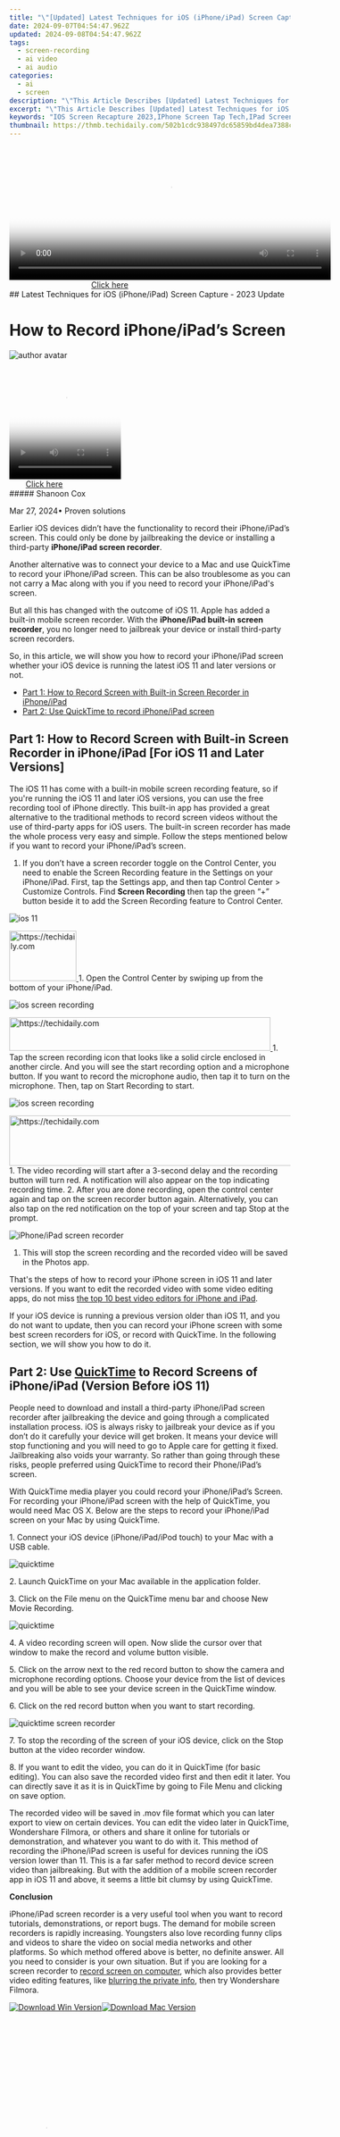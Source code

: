 ```yaml
---
title: "\"[Updated] Latest Techniques for iOS (iPhone/iPad) Screen Capture - 2023 Update for 2024\""
date: 2024-09-07T04:54:47.962Z
updated: 2024-09-08T04:54:47.962Z
tags: 
  - screen-recording
  - ai video
  - ai audio
categories: 
  - ai
  - screen
description: "\"This Article Describes [Updated] Latest Techniques for iOS (iPhone/iPad) Screen Capture - 2023 Update for 2024\""
excerpt: "\"This Article Describes [Updated] Latest Techniques for iOS (iPhone/iPad) Screen Capture - 2023 Update for 2024\""
keywords: "IOS Screen Recapture 2023,IPhone Screen Tap Tech,IPad Screenshot Methods,Capture iOS Device Screen,Latest iPhone ScreenCapture,IPad Screen Record Update,IOS ScreenTech Trends 2023"
thumbnail: https://thmb.techidaily.com/502b1cdc938497dc65859bd4dea7388cbc83b5388aae8627911832c708fd7626.jpg
---
```


<!-- affiliate ads begin -->
<span id="1983551">
					<video width="576" height="240" style="cursor:pointer"
           poster="//a.impactradius-go.com/display-clicktoplayimage/1983551.png"
           onclick="if(!this.playClicked){this.play();this.setAttribute('controls',true);this.playClicked=true;}">
	   <source src="//a.impactradius-go.com/display-ad/22993-1983551">
	   <img src="//a.impactradius-go.com/display-clicktoplayimage/1983551.png" style="border: none; height: 100%; width: 100%; object-fit: contain">
	</video>
	<div style="width:360px;text-align:center"><a href="javascript:window.open(decodeURIComponent('https%3A%2F%2Fhomestyler.sjv.io%2Fc%2F5597632%2F1983551%2F22993'), '_blank');void(0);">Click here</a></div>
</span>
<img height="0" width="0" src="https://imp.pxf.io/i/5597632/1983551/22993" style="position:absolute;visibility:hidden;" border="0" />
<!-- affiliate ads end -->
## Latest Techniques for iOS (iPhone/iPad) Screen Capture - 2023 Update

# How to Record iPhone/iPad’s Screen

![author avatar](https://images.wondershare.com/filmora/article-images/shannon-cox.jpg)

<!-- affiliate ads begin -->
<span id="1328683">
					<video width="200" height="200" style="cursor:pointer"
           poster="//a.impactradius-go.com/display-clicktoplayimage/1328683.png"
           onclick="if(!this.playClicked){this.play();this.setAttribute('controls',true);this.playClicked=true;}">
	   <source src="//a.impactradius-go.com/display-ad/15852-1328683">
	   <img src="//a.impactradius-go.com/display-clicktoplayimage/1328683.png" style="border: none; height: 100%; width: 100%; object-fit: contain">
	</video>
	<div style="width:125px;text-align:center"><a href="javascript:window.open(decodeURIComponent('https%3A%2F%2Fthefitville.pxf.io%2Fc%2F5597632%2F1328683%2F15852'), '_blank');void(0);">Click here</a></div>
</span>
<img height="0" width="0" src="https://imp.pxf.io/i/5597632/1328683/15852" style="position:absolute;visibility:hidden;" border="0" />
<!-- affiliate ads end -->
##### Shanoon Cox

 Mar 27, 2024• Proven solutions

Earlier iOS devices didn’t have the functionality to record their iPhone/iPad’s screen. This could only be done by jailbreaking the device or installing a third-party **iPhone/iPad screen recorder**.

Another alternative was to connect your device to a Mac and use QuickTime to record your iPhone/iPad screen. This can be also troublesome as you can not carry a Mac along with you if you need to record your iPhone/iPad's screen.

But all this has changed with the outcome of iOS 11\. Apple has added a built-in mobile screen recorder. With the **iPhone/iPad built-in screen recorder**, you no longer need to jailbreak your device or install third-party screen recorders.

So, in this article, we will show you how to record your iPhone/iPad screen whether your iOS device is running the latest iOS 11 and later versions or not.

* [Part 1: How to Record Screen with Built-in Screen Recorder in iPhone/iPad](#part1)
* [Part 2: Use QuickTime to record iPhone/iPad screen](#part2)

## Part 1: How to Record Screen with Built-in Screen Recorder in iPhone/iPad \[For iOS 11 and Later Versions\]

 The iOS 11 has come with a built-in mobile screen recording feature, so if you're running the iOS 11 and later iOS versions, you can use the free recording tool of iPhone directly. This built-in app has provided a great alternative to the traditional methods to record screen videos without the use of third-party apps for iOS users. The built-in screen recorder has made the whole process very easy and simple. Follow the steps mentioned below if you want to record your iPhone/iPad’s screen.

   1. If you don’t have a screen recorder toggle on the Control Center, you need to enable the Screen Recording feature in the Settings on your iPhone/iPad. First, tap the Settings app, and then tap Control Center > Customize Controls. Find **Screen Recording** then tap the green “+” button beside it to add the Screen Recording feature to Control Center.

![ios 11](https://images.wondershare.com/filmora/ios11.jpg)

<!-- affiliate ads begin -->
<a href="https://aligracehair.sjv.io/c/5597632/2115940/19272" target="_top" id="2115940">
  <img src="//a.impactradius-go.com/display-ad/19272-2115940" border="0" alt="https://techidaily.com" width="120" height="90"/>
</a>
<img height="0" width="0" src="https://aligracehair.sjv.io/i/5597632/2115940/19272" style="position:absolute;visibility:hidden;" border="0" />
<!-- affiliate ads end -->
   1. Open the Control Center by swiping up from the bottom of your iPhone/iPad.

![ios screen recording ](https://images.wondershare.com/filmora/article-images/ios-screen-recording.jpg)

<!-- affiliate ads begin -->
<a href="https://aligracehair.sjv.io/c/5597632/2135404/19272" target="_top" id="2135404">
  <img src="//a.impactradius-go.com/display-ad/19272-2135404" border="0" alt="https://techidaily.com" width="468" height="60"/>
</a>
<img height="0" width="0" src="https://aligracehair.sjv.io/i/5597632/2135404/19272" style="position:absolute;visibility:hidden;" border="0" />
<!-- affiliate ads end -->
1. Tap the screen recording icon that looks like a solid circle enclosed in another circle. And you will see the start recording option and a microphone button. If you want to record the microphone audio, then tap it to turn on the microphone. Then, tap on Start Recording to start.

![ ios screen recording ](https://images.wondershare.com/filmora/article-images/ios-screen-recording-start.jpg)

<!-- affiliate ads begin -->
<a href="https://appsumo.8odi.net/c/5597632/2130875/7443" target="_top" id="2130875">
  <img src="//a.impactradius-go.com/display-ad/7443-2130875" border="0" alt="https://techidaily.com" width="728" height="90"/>
</a>
<img height="0" width="0" src="https://appsumo.8odi.net/i/5597632/2130875/7443" style="position:absolute;visibility:hidden;" border="0" />
<!-- affiliate ads end -->
1. The video recording will start after a 3-second delay and the recording button will turn red. A notification will also appear on the top indicating recording time.
2. After you are done recording, open the control center again and tap on the screen recorder button again. Alternatively, you can also tap on the red notification on the top of your screen and tap Stop at the prompt.

![iPhone/iPad screen recorder](https://images.wondershare.com/filmora/ios%20stop.JPG)

1. This will stop the screen recording and the recorded video will be saved in the Photos app.

That's the steps of how to record your iPhone screen in iOS 11 and later versions. If you want to edit the recorded video with some video editing apps, do not miss [the top 10 best video editors for iPhone and iPad](https://tools.techidaily.com/wondershare/filmora/download/).

If your iOS device is running a previous version older than iOS 11, and you do not want to update, then you can record your iPhone screen with some best screen recorders for iOS, or record with QuickTime. In the following section, we will show you how to do it.

## Part 2: Use [QuickTime](https://support.apple.com/quicktime) to Record Screens of iPhone/iPad (Version Before iOS 11)

People need to download and install a third-party iPhone/iPad screen recorder after jailbreaking the device and going through a complicated installation process. iOS is always risky to jailbreak your device as if you don’t do it carefully your device will get broken. It means your device will stop functioning and you will need to go to Apple care for getting it fixed. Jailbreaking also voids your warranty. So rather than going through these risks, people preferred using QuickTime to record their Phone/iPad’s screen.

With QuickTime media player you could record your iPhone/iPad’s Screen. For recording your iPhone/iPad screen with the help of QuickTime, you would need Mac OS X. Below are the steps to record your iPhone/iPad screen on your Mac by using QuickTime.

1\. Connect your iOS device (iPhone/iPad/iPod touch) to your Mac with a USB cable.

![quicktime](https://images.wondershare.com/filmora/quicktime%20logo.jpg)

2\. Launch QuickTime on your Mac available in the application folder.

3\. Click on the File menu on the QuickTime menu bar and choose New Movie Recording.

![quicktime](https://images.wondershare.com/filmora/quicktime%20new%20moive.jpg)

4\. A video recording screen will open. Now slide the cursor over that window to make the record and volume button visible.

5\. Click on the arrow next to the red record button to show the camera and microphone recording options. Choose your device from the list of devices and you will be able to see your device screen in the QuickTime window.

6\. Click on the red record button when you want to start recording.

![quicktime screen recorder](https://images.wondershare.com/filmora/quicktime%20iphone.jpg)

7\. To stop the recording of the screen of your iOS device, click on the Stop button at the video recorder window.

8\. If you want to edit the video, you can do it in QuickTime (for basic editing). You can also save the recorded video first and then edit it later. You can directly save it as it is in QuickTime by going to File Menu and clicking on save option.

The recorded video will be saved in .mov file format which you can later export to view on certain devices. You can edit the video later in QuickTime, Wondershare Filmora, or others and share it online for tutorials or demonstration, and whatever you want to do with it. This method of recording the iPhone/iPad screen is useful for devices running the iOS version lower than 11\. This is a far safer method to record device screen video than jailbreaking. But with the addition of a mobile screen recorder app in iOS 11 and above, it seems a little bit clumsy by using QuickTime.

**Conclusion**

iPhone/iPad screen recorder is a very useful tool when you want to record tutorials, demonstrations, or report bugs. The demand for mobile screen recorders is rapidly increasing. Youngsters also love recording funny clips and videos to share the video on social media networks and other platforms. So which method offered above is better, no definite answer. All you need to consider is your own situation. But if you are looking for a screen recorder to [record screen on computer](https://tools.techidaily.com/wondershare/filmora/download/), which also provides better video editing features, like [blurring the private info](https://tools.techidaily.com/wondershare/filmora/download/), then try Wondershare Filmora.

[![Download Win Version](https://images.wondershare.com/filmora/guide/download-btn-win.jpg)](https://tools.techidaily.com/wondershare/filmora/download/)[![Download Mac Version](https://images.wondershare.com/filmora/guide/download-btn-mac.jpg)](https://tools.techidaily.com/wondershare/filmora/download/)

<!-- affiliate ads begin -->
<span id="1977032">
					<video width="128" height="480" style="cursor:pointer"
           poster="//a.impactradius-go.com/display-clicktoplayimage/1977032.png"
           onclick="if(!this.playClicked){this.play();this.setAttribute('controls',true);this.playClicked=true;}">
	   <source src="//a.impactradius-go.com/display-ad/22993-1977032">
	   <img src="//a.impactradius-go.com/display-clicktoplayimage/1977032.png" style="border: none; height: 100%; width: 100%; object-fit: contain">
	</video>
	<div style="width:80px;text-align:center"><a href="javascript:window.open(decodeURIComponent('https%3A%2F%2Fhomestyler.sjv.io%2Fc%2F5597632%2F1977032%2F22993'), '_blank');void(0);">Click here</a></div>
</span>
<img height="0" width="0" src="https://imp.pxf.io/i/5597632/1977032/22993" style="position:absolute;visibility:hidden;" border="0" />
<!-- affiliate ads end -->
![author avatar](https://images.wondershare.com/filmora/article-images/shannon-cox.jpg)

Shanoon Cox

Shanoon Cox is a writer and a lover of all things video.

Follow @Shanoon Cox

<span class="atpl-alsoreadstyle">Also read:</span>
<div><ul>
<li><a href="https://screen-mirroring-recording.techidaily.com/new-2024-approved-comprehensive-examination-assessing-gecatas-game-logger/"><u>[New] 2024 Approved Comprehensive Examination Assessing Gecata's Game Logger</u></a></li>
<li><a href="https://screen-recording.techidaily.com/new-2024-approved-elite-arena-showdown-best-of-the-royales/"><u>[New] 2024 Approved Elite Arena Showdown Best of the Royales</u></a></li>
<li><a href="https://screen-recording.techidaily.com/new-2024-approved-how-to-efficiently-capture-skype-meetings-across-windows-and-macos/"><u>[New] 2024 Approved How to Efficiently Capture Skype Meetings Across Windows and MacOS</u></a></li>
<li><a href="https://fox-cloud.techidaily.com/new-2024-approved-ideal-applications-to-elevate-your-vtubers-sound-identity/"><u>[New] 2024 Approved Ideal Applications to Elevate Your Vtuber's Sound Identity</u></a></li>
<li><a href="https://screen-recording.techidaily.com/new-2024-approved-ispring-review-a-deep-dive-into-screen-capture/"><u>[New] 2024 Approved ISpring Review A Deep Dive Into Screen Capture</u></a></li>
<li><a href="https://some-knowledge.techidaily.com/new-from-start-to-finish-the-complete-telegram-web-journey/"><u>[New] From Start to Finish The Complete Telegram Web Journey</u></a></li>
<li><a href="https://screen-recording.techidaily.com/new-in-2024-spin-swivel-and-shuffle-videos-effortlessly-using-vlc-player/"><u>[New] In 2024, Spin, Swivel, and Shuffle Videos Effortlessly Using VLC Player</u></a></li>
<li><a href="https://screen-recording.techidaily.com/new-novice-film-capture-scrutiny-report-for-2024/"><u>[New] Novice Film Capture Scrutiny Report for 2024</u></a></li>
<li><a href="https://screen-recording.techidaily.com/new-optimizing-nintendo-switch-controller-for-steam-games-for-2024/"><u>[New] Optimizing Nintendo Switch Controller for Steam Games for 2024</u></a></li>
<li><a href="https://screen-recording.techidaily.com/new-preferred-speech-to-text-ipad-apps-3/"><u>[New] Preferred Speech-to-Text iPad Apps #3</u></a></li>
<li><a href="https://extra-support.techidaily.com/new-solo-sounder-snafu-remedy-plan/"><u>[New] Solo Sounder Snafu Remedy Plan</u></a></li>
<li><a href="https://screen-recording.techidaily.com/updated-2024-approved-best-free-screencasting-solutions-for-everyone/"><u>[Updated] 2024 Approved Best Free Screencasting Solutions for Everyone</u></a></li>
<li><a href="https://screen-recording.techidaily.com/updated-2024-approved-how-to-take-screenshots-on-xbox-one/"><u>[Updated] 2024 Approved How to Take Screenshots on Xbox One</u></a></li>
<li><a href="https://screen-recording.techidaily.com/updated-2024-approved-just-how-significant-is-itop-in-screencasting-world/"><u>[Updated] 2024 Approved Just How Significant Is ITop in Screencasting World?</u></a></li>
<li><a href="https://screen-recording.techidaily.com/updated-dive-into-broadcasting-proficiency-with-obs-on-youtube-and-twitch-for-2024/"><u>[Updated] Dive Into Broadcasting Proficiency with OBS on YouTube and Twitch for 2024</u></a></li>
<li><a href="https://screen-recording.techidaily.com/updated-elevate-your-video-recordings-tips-for-mov-files-on-windows-10/"><u>[Updated] Elevate Your Video Recordings Tips for MoV Files on Windows 10</u></a></li>
<li><a href="https://screen-recording.techidaily.com/updated-high-speed-screen-grabber-with-audible-narration/"><u>[Updated] High-Speed Screen Grabber with Audible Narration</u></a></li>
<li><a href="https://screen-recording.techidaily.com/updated-in-2024-the-pioneers-guide-to-documenting-private-whatsapp-discussions/"><u>[Updated] In 2024, The Pioneer's Guide to Documenting Private WhatsApp Discussions</u></a></li>
<li><a href="https://screen-recording.techidaily.com/updated-in-2024-vidmaster-pro-8-review-highlights/"><u>[Updated] In 2024, VidMaster Pro 8 Review Highlights</u></a></li>
<li><a href="https://facebook-video-recording.techidaily.com/updated-overcoming-uneven-sound-in-fb-video-playback/"><u>[Updated] Overcoming Uneven Sound in FB Video Playback</u></a></li>
<li><a href="https://screen-recording.techidaily.com/updated-screen-free-entertainment-top-10-best-offline-ipad-games/"><u>[Updated] Screen-Free Entertainment Top 10 Best Offline iPad Games</u></a></li>
<li><a href="https://screen-recording.techidaily.com/updated-streamlining-gaming-sessions-without-microsofts-intervention-for-2024/"><u>[Updated] Streamlining Gaming Sessions Without Microsoft's Intervention for 2024</u></a></li>
<li><a href="https://screen-recording.techidaily.com/updated-unlock-ez-grabbers-potential-with-a-simple-tutorial-for-2024/"><u>[Updated] Unlock EZ Grabber's Potential with a Simple Tutorial for 2024</u></a></li>
<li><a href="https://screen-recording.techidaily.com/updated-unpacking-features-a-deep-dive-into-free2xs-tools-for-2024/"><u>[Updated] Unpacking Features A Deep Dive Into Free2X's Tools for 2024</u></a></li>
<li><a href="https://screen-recording.techidaily.com/2024-approved-comprehensive-guide-to-perfecting-facetime-call-screen-captures/"><u>2024 Approved Comprehensive Guide to Perfecting FaceTime Call Screen Captures</u></a></li>
<li><a href="https://screen-recording.techidaily.com/2024-approved-cutting-edge-methods-to-record-and-save-lectures-on-imac/"><u>2024 Approved Cutting-Edge Methods to Record and Save Lectures on iMac</u></a></li>
<li><a href="https://screen-recording.techidaily.com/2024-approved-innovative-techniques-to-enhance-your-obs-broadcasts-android/"><u>2024 Approved Innovative Techniques to Enhance Your OBS Broadcasts (Android)</u></a></li>
<li><a href="https://screen-recording.techidaily.com/2024-approved-legal-aspects-and-ethical-considerations-of-recording-whatsapp/"><u>2024 Approved Legal Aspects and Ethical Considerations of Recording WhatsApp</u></a></li>
<li><a href="https://screen-recording.techidaily.com/2024-approved-seamless-screen-customization-timely-adjustments-for-teams-calls/"><u>2024 Approved Seamless Screen Customization Timely Adjustments for Teams Calls</u></a></li>
<li><a href="https://screen-recording.techidaily.com/2024-approved-spotlight-on-zdsoft-screen-capture-for-pros/"><u>2024 Approved Spotlight on ZDSoft Screen Capture for Pros</u></a></li>
<li><a href="https://video-capture.techidaily.com/2024-approved-the-ultimate-guide-to-switch-game-screencasting/"><u>2024 Approved The Ultimate Guide to Switch Game Screencasting</u></a></li>
<li><a href="https://games-able.techidaily.com/addressing-steams-failed-game-validation-issue/"><u>Addressing Steam's Failed Game Validation Issue</u></a></li>
<li><a href="https://howto.techidaily.com/best-methods-for-oneplus-11-5g-wont-turn-on-drfone-by-drfone-fix-android-problems-fix-android-problems/"><u>Best Methods for OnePlus 11 5G Wont Turn On | Dr.fone</u></a></li>
<li><a href="https://windows11.techidaily.com/boosting-productivity-crafting-shortcuts-to-store-uwp-apps-on-windows/"><u>Boosting Productivity: Crafting Shortcuts to Store UWP Apps on Windows</u></a></li>
<li><a href="https://video-capture.techidaily.com/elite-hd-video-recorder-macpc-fullscreen-for-2024/"><u>Elite HD Video Recorder MacPC Fullscreen for 2024</u></a></li>
<li><a href="https://screen-recording.techidaily.com/embrace-pure-gaming-essential-ios-games-played-offline/"><u>Embrace Pure Gaming Essential iOS Games Played Offline</u></a></li>
<li><a href="https://screen-recording.techidaily.com/farming-fun-and-friendship-the-best-agrigames-to-bond-with-friends-for-2024/"><u>Farming Fun & Friendship The Best AgriGames to Bond With Friends for 2024</u></a></li>
<li><a href="https://screen-recording.techidaily.com/frost-giants-clash-gods-of-war-ragnarok-unleashed-for-2024/"><u>Frost Giants Clash Gods of War, Ragnarok Unleashed for 2024</u></a></li>
<li><a href="https://screen-recording.techidaily.com/full-screen-capture-excellence-4-leading-pcmac-programs/"><u>Full Screen Capture Excellence 4 Leading PC/Mac Programs</u></a></li>
<li><a href="https://screen-recording.techidaily.com/in-2024-10-best-webcam-recorders-windows-10/"><u>In 2024, 10 Best Webcam Recorders Windows 10</u></a></li>
<li><a href="https://on-screen-recording.techidaily.com/in-2024-basic-gamers-guide-to-outstanding-video-editing-software/"><u>In 2024, Basic Gamers' Guide to Outstanding Video Editing Software</u></a></li>
<li><a href="https://screen-recording.techidaily.com/in-2024-expertly-navigate-the-cloud-of-content-with-best-screen-recording-tools/"><u>In 2024, Expertly Navigate the Cloud of Content with Best Screen Recording Tools</u></a></li>
<li><a href="https://instagram-video-recordings.techidaily.com/in-2024-swift-success-stories-leveraging-instagram-likes-and-videos/"><u>In 2024, Swift Success Stories Leveraging Instagram Likes and Videos</u></a></li>
<li><a href="https://unlock-android.techidaily.com/in-2024-the-ultimate-guide-to-infinix-hot-40-pattern-lock-screen-everything-you-need-to-know-by-drfone-android/"><u>In 2024, The Ultimate Guide to Infinix Hot 40 Pattern Lock Screen Everything You Need to Know</u></a></li>
<li><a href="https://screen-recording.techidaily.com/in-2024-ultimate-unboxing-logitechs-professional-4k-pro-webcam/"><u>In 2024, Ultimate Unboxing Logitech's Professional 4K Pro Webcam</u></a></li>
<li><a href="https://screen-recording.techidaily.com/novices-nook-the-easiest-mc-dwellings-explored/"><u>Novice's Nook The Easiest MC Dwellings Explored</u></a></li>
<li><a href="https://howto.techidaily.com/play-store-stuck-on-downloading-of-infinix-note-30-7-ways-to-resolve-drfone-by-drfone-fix-android-problems-fix-android-problems/"><u>Play Store Stuck on Downloading Of Infinix Note 30? 7 Ways to Resolve | Dr.fone</u></a></li>
<li><a href="https://screen-recording.techidaily.com/the-top-ten-video-call-programs-for-phones-and-pc-users-for-2024/"><u>The Top Ten Video Call Programs for Phones & PC Users for 2024</u></a></li>
<li><a href="https://tech-renaissance.techidaily.com/troubleshooting-missing-pdhdll-files-on-your-computer-expert-tips/"><u>Troubleshooting Missing pdh.dll Files on Your Computer - Expert Tips</u></a></li>
<li><a href="https://fox-that.techidaily.com/1721475399343-unable-to-link-up-with-vpn-on-iphone-try-these-7-proven-fixes-today/"><u>Unable to Link Up With VPN on iPhone? Try These 7 Proven Fixes Today</u></a></li>
</ul></div>

<ins class="adsbygoogle"
      style="display:block"
      data-ad-client="ca-pub-7571918770474297"
      data-ad-slot="8358498916"
      data-ad-format="auto"
      data-full-width-responsive="true"></ins>